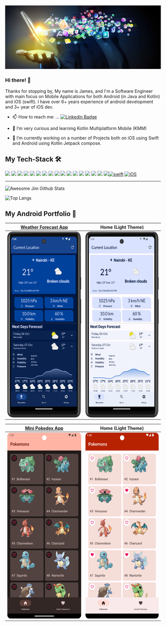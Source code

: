 [![James Mbugua](https://raw.githubusercontent.com/AwesomeJim/AwesomeJim/master/secret-of-mobile-apps-git.jpg)](https://github.com/AwesomeJim/AwesomeJim)

### Hi there! 👋
Thanks for stopping by, My name is James, and I'm a Software Engineer with main focus on Mobile Applications for both Android (in Java and Kotlin) and iOS (swift). I have over 6+ years experience of android development and  3+ year of iOS dev.

- 📫 How to reach me: ...
  [![Linkedin Badge](https://img.shields.io/badge/-James-blue?style=flat-square&logo=Linkedin&logoColor=white&link=https://www.linkedin.com/in/james-mbugua-85745099/)](https://www.linkedin.com/in/james-mbugua-85745099/)

- 🤔 I’m very curious and learning Kotlin Multiplatform Mobile (KMM)
- 🔭 I’m currently working on a number of Projects both on iOS using Swift and Android using Kotlin Jetpack compose.

<!--
**AwesomeJim/AwesomeJim** is a ✨ _special_ ✨ repository because its `README.md` (this file) appears on your GitHub profile.

Here are some ideas to get you started:

- 🔭 I’m currently working on ...
- 🌱 I’m currently learning ...
- 👯 I’m looking to collaborate on ...
- 🤔 I’m looking for help with ...
- 💬 Ask me about ...
- 📫 How to reach me: ...
- 😄 Pronouns: ...
- ⚡ Fun fact: ...
-->


## My Tech-Stack 🛠
[![](https://camo.githubusercontent.com/5b7886225855c2c5ac8bcc15effcb289c238c597680d61c24e5e7541af59ee10/68747470733a2f2f696d672e736869656c64732e696f2f62616467652f416e64726f69642d3344444338343f7374796c653d666f722d7468652d6261646765266c6f676f3d616e64726f6964266c6f676f436f6c6f723d7768697465)](https://camo.githubusercontent.com/5b7886225855c2c5ac8bcc15effcb289c238c597680d61c24e5e7541af59ee10/68747470733a2f2f696d672e736869656c64732e696f2f62616467652f416e64726f69642d3344444338343f7374796c653d666f722d7468652d6261646765266c6f676f3d616e64726f6964266c6f676f436f6c6f723d7768697465) [![](https://camo.githubusercontent.com/04fda421604cb5e2fe81fd2a87410b709d3d958756aa21203e5ae93106bd4673/68747470733a2f2f696d672e736869656c64732e696f2f62616467652f4b6f746c696e2d4431313345443f267374796c653d666f722d7468652d6261646765266c6f676f3d6b6f746c696e266c6f676f436f6c6f723d7768697465)](https://camo.githubusercontent.com/04fda421604cb5e2fe81fd2a87410b709d3d958756aa21203e5ae93106bd4673/68747470733a2f2f696d672e736869656c64732e696f2f62616467652f4b6f746c696e2d4431313345443f267374796c653d666f722d7468652d6261646765266c6f676f3d6b6f746c696e266c6f676f436f6c6f723d7768697465) [![](https://camo.githubusercontent.com/24545a22c09fd53151143c0e98d5f55f44cbb0a141af84095989560834b8f211/68747470733a2f2f696d672e736869656c64732e696f2f62616467652f4a65747061636b253230436f6d706f73652d3346433738313f7374796c653d666f722d7468652d6261646765266c6f676f3d6a65747061636b2d636f6d706f7365266c6f676f436f6c6f723d7768697465)](https://camo.githubusercontent.com/24545a22c09fd53151143c0e98d5f55f44cbb0a141af84095989560834b8f211/68747470733a2f2f696d672e736869656c64732e696f2f62616467652f4a65747061636b253230436f6d706f73652d3346433738313f7374796c653d666f722d7468652d6261646765266c6f676f3d6a65747061636b2d636f6d706f7365266c6f676f436f6c6f723d7768697465) [![](https://camo.githubusercontent.com/f381e862bc5c02aa6adb415fbcfb0a2482bedb1c2a1d77bab50f3fa864a1037b/68747470733a2f2f696d672e736869656c64732e696f2f62616467652f526f6f6d25323044617461626173652d3346433738313f7374796c653d666f722d7468652d6261646765266c6f676f3d726f6f6d6461746162617365266c6f676f436f6c6f723d7768697465)](https://camo.githubusercontent.com/f381e862bc5c02aa6adb415fbcfb0a2482bedb1c2a1d77bab50f3fa864a1037b/68747470733a2f2f696d672e736869656c64732e696f2f62616467652f526f6f6d25323044617461626173652d3346433738313f7374796c653d666f722d7468652d6261646765266c6f676f3d726f6f6d6461746162617365266c6f676f436f6c6f723d7768697465) [![](https://camo.githubusercontent.com/330bd923c6146b9be6c6ffbe8ca64ea779e8bd6da1af46554a7094f89476f40b/68747470733a2f2f696d672e736869656c64732e696f2f62616467652f436c65616e2532304172636869746563747572652d3346433738313f7374796c653d666f722d7468652d6261646765266c6f676f3d617263686974656374757265266c6f676f436f6c6f723d334138334639)](https://camo.githubusercontent.com/330bd923c6146b9be6c6ffbe8ca64ea779e8bd6da1af46554a7094f89476f40b/68747470733a2f2f696d672e736869656c64732e696f2f62616467652f436c65616e2532304172636869746563747572652d3346433738313f7374796c653d666f722d7468652d6261646765266c6f676f3d617263686974656374757265266c6f676f436f6c6f723d334138334639) [![](https://camo.githubusercontent.com/d4c16aceb67b5f6fdaaef565df036148c7c5ee43fdbe5fb7d1e0cb1ce20a3192/68747470733a2f2f696d672e736869656c64732e696f2f62616467652f4d56564d2d3063376465643f7374796c653d666f722d7468652d6261646765266c6f676f3d6d76766d266c6f676f436f6c6f723d7768697465)](https://camo.githubusercontent.com/d4c16aceb67b5f6fdaaef565df036148c7c5ee43fdbe5fb7d1e0cb1ce20a3192/68747470733a2f2f696d672e736869656c64732e696f2f62616467652f4d56564d2d3063376465643f7374796c653d666f722d7468652d6261646765266c6f676f3d6d76766d266c6f676f436f6c6f723d7768697465) [![](https://camo.githubusercontent.com/263edc86fa47f3832754abed3f334d5baa9cc37f8f017ab6672a4bff6f42a2d1/68747470733a2f2f696d672e736869656c64732e696f2f62616467652f4d6174657269616c25323044657369676e2d3063376465643f7374796c653d666f722d7468652d6261646765266c6f676f3d6d6174657269616c2d64657369676e266c6f676f436f6c6f723d7768697465)](https://camo.githubusercontent.com/263edc86fa47f3832754abed3f334d5baa9cc37f8f017ab6672a4bff6f42a2d1/68747470733a2f2f696d672e736869656c64732e696f2f62616467652f4d6174657269616c25323044657369676e2d3063376465643f7374796c653d666f722d7468652d6261646765266c6f676f3d6d6174657269616c2d64657369676e266c6f676f436f6c6f723d7768697465) [![](https://camo.githubusercontent.com/cc64dfebb8a64035f0169338f0c662bd2e243fe4c39b1429df674deb383b5399/68747470733a2f2f696d672e736869656c64732e696f2f62616467652f526574726f6669742d3438423938333f7374796c653d666f722d7468652d6261646765266c6f676f3d726574726f666974266c6f676f436f6c6f723d7768697465)](https://camo.githubusercontent.com/cc64dfebb8a64035f0169338f0c662bd2e243fe4c39b1429df674deb383b5399/68747470733a2f2f696d672e736869656c64732e696f2f62616467652f526574726f6669742d3438423938333f7374796c653d666f722d7468652d6261646765266c6f676f3d726574726f666974266c6f676f436f6c6f723d7768697465) [![](https://camo.githubusercontent.com/802d09f6d2eaf8734237ae47b911e638f914239cef4d0168505c35398ee090c3/68747470733a2f2f696d672e736869656c64732e696f2f62616467652f44616767657225323048696c742d3432383546343f7374796c653d666f722d7468652d6261646765266c6f676f3d6461676765722d68696c74266c6f676f436f6c6f723d7768697465)](https://camo.githubusercontent.com/802d09f6d2eaf8734237ae47b911e638f914239cef4d0168505c35398ee090c3/68747470733a2f2f696d672e736869656c64732e696f2f62616467652f44616767657225323048696c742d3432383546343f7374796c653d666f722d7468652d6261646765266c6f676f3d6461676765722d68696c74266c6f676f436f6c6f723d7768697465) [![](https://camo.githubusercontent.com/d957acd56ed4d475e962f911ad3b058e568813e905cfff3ffc6dae69030ad2ad/68747470733a2f2f696d672e736869656c64732e696f2f62616467652f4a65747061636b2d3346433738313f7374796c653d666f722d7468652d6261646765266c6f676f3d6a65747061636b266c6f676f436f6c6f723d7768697465)](https://camo.githubusercontent.com/d957acd56ed4d475e962f911ad3b058e568813e905cfff3ffc6dae69030ad2ad/68747470733a2f2f696d672e736869656c64732e696f2f62616467652f4a65747061636b2d3346433738313f7374796c653d666f722d7468652d6261646765266c6f676f3d6a65747061636b266c6f676f436f6c6f723d7768697465) [![](https://camo.githubusercontent.com/771cc18a712bf9edb0925a86164c34b0d803c4d9177dd4467eff7b777109c723/68747470733a2f2f696d672e736869656c64732e696f2f62616467652f4a6176612d4544384230303f7374796c653d666f722d7468652d6261646765266c6f676f3d6a617661266c6f676f436f6c6f723d7768697465)](https://camo.githubusercontent.com/771cc18a712bf9edb0925a86164c34b0d803c4d9177dd4467eff7b777109c723/68747470733a2f2f696d672e736869656c64732e696f2f62616467652f4a6176612d4544384230303f7374796c653d666f722d7468652d6261646765266c6f676f3d6a617661266c6f676f436f6c6f723d7768697465) [![](https://camo.githubusercontent.com/364d15b7adcad9695caa4598e84be41305b1ca2c2f5eadd69b477b3cb307559f/68747470733a2f2f696d672e736869656c64732e696f2f62616467652f66697265626173652d6666636132383f7374796c653d666f722d7468652d6261646765266c6f676f3d6669726562617365266c6f676f436f6c6f723d7768697465)](https://camo.githubusercontent.com/364d15b7adcad9695caa4598e84be41305b1ca2c2f5eadd69b477b3cb307559f/68747470733a2f2f696d672e736869656c64732e696f2f62616467652f66697265626173652d6666636132383f7374796c653d666f722d7468652d6261646765266c6f676f3d6669726562617365266c6f676f436f6c6f723d7768697465) [![](https://camo.githubusercontent.com/14b312fc52e4e016e94bc3fde9848aed933c9510fc60c1c39b4f7e6836559873/68747470733a2f2f696d672e736869656c64732e696f2f62616467652f476f6f676c65253230506c61792d3432383546343f7374796c653d666f722d7468652d6261646765266c6f676f3d676f6f676c652d706c6179266c6f676f436f6c6f723d7768697465)](https://camo.githubusercontent.com/14b312fc52e4e016e94bc3fde9848aed933c9510fc60c1c39b4f7e6836559873/68747470733a2f2f696d672e736869656c64732e696f2f62616467652f476f6f676c65253230506c61792d3432383546343f7374796c653d666f722d7468652d6261646765266c6f676f3d676f6f676c652d706c6179266c6f676f436f6c6f723d7768697465) [![](https://camo.githubusercontent.com/750a5229c5ccfde9212ac5144bac7260835632fd62c24a0e893992d9e87a8b81/68747470733a2f2f696d672e736869656c64732e696f2f62616467652f476f6f676c652532304d6170732d3432383546343f7374796c653d666f722d7468652d6261646765266c6f676f3d676f6f676c652d6d617073266c6f676f436f6c6f723d7768697465)](https://camo.githubusercontent.com/750a5229c5ccfde9212ac5144bac7260835632fd62c24a0e893992d9e87a8b81/68747470733a2f2f696d672e736869656c64732e696f2f62616467652f476f6f676c652532304d6170732d3432383546343f7374796c653d666f722d7468652d6261646765266c6f676f3d676f6f676c652d6d617073266c6f676f436f6c6f723d7768697465) [![](https://camo.githubusercontent.com/bd2bd127c104ba5c98bb12c70801b075aee1f040009089510f69554300e7ff41/68747470733a2f2f696d672e736869656c64732e696f2f62616467652f4769742d4630353033323f7374796c653d666f722d7468652d6261646765266c6f676f3d676974266c6f676f436f6c6f723d7768697465)](https://camo.githubusercontent.com/bd2bd127c104ba5c98bb12c70801b075aee1f040009089510f69554300e7ff41/68747470733a2f2f696d672e736869656c64732e696f2f62616467652f4769742d4630353033323f7374796c653d666f722d7468652d6261646765266c6f676f3d676974266c6f676f436f6c6f723d7768697465) [![](https://camo.githubusercontent.com/879423585ed087f3c973857c43ba7e7d84f52c993d2c937055726339fbf921d9/68747470733a2f2f696d672e736869656c64732e696f2f62616467652f506f73746d616e2d4646364333373f7374796c653d666f722d7468652d6261646765266c6f676f3d506f73746d616e266c6f676f436f6c6f723d7768697465)](https://camo.githubusercontent.com/879423585ed087f3c973857c43ba7e7d84f52c993d2c937055726339fbf921d9/68747470733a2f2f696d672e736869656c64732e696f2f62616467652f506f73746d616e2d4646364333373f7374796c653d666f722d7468652d6261646765266c6f676f3d506f73746d616e266c6f676f436f6c6f723d7768697465) [![](https://camo.githubusercontent.com/ec5ec66f57b7d5618d9d4b835dd8212872b277acc7a9865f02c4c2499ba07d9a/68747470733a2f2f696d672e736869656c64732e696f2f62616467652f4769742d3264326532643f7374796c653d666f722d7468652d6261646765266c6f676f3d676974266c6f676f436f6c6f723d7768697465)](https://camo.githubusercontent.com/ec5ec66f57b7d5618d9d4b835dd8212872b277acc7a9865f02c4c2499ba07d9a/68747470733a2f2f696d672e736869656c64732e696f2f62616467652f4769742d3264326532643f7374796c653d666f722d7468652d6261646765266c6f676f3d676974266c6f676f436f6c6f723d7768697465)[![swift](https://camo.githubusercontent.com/928b98eb8cbcbe34595bd37b267c8ba9ea2aebec69088013cba32e697ea72a19/68747470733a2f2f696d672e736869656c64732e696f2f62616467652f73776966742532302d2532333433383533442e7376673f267374796c653d666f722d7468652d6261646765266c6f676f3d7377696674266c6f676f436f6c6f723d7768697465)](https://camo.githubusercontent.com/928b98eb8cbcbe34595bd37b267c8ba9ea2aebec69088013cba32e697ea72a19/68747470733a2f2f696d672e736869656c64732e696f2f62616467652f73776966742532302d2532333433383533442e7376673f267374796c653d666f722d7468652d6261646765266c6f676f3d7377696674266c6f676f436f6c6f723d7768697465) [![iOS](https://camo.githubusercontent.com/89fa3a8227447be29962f5c878f8046f144b574dc8d2dbbb00d51ef409df290f/68747470733a2f2f696d672e736869656c64732e696f2f62616467652f694f532532302d2532333433383533442e7376673f267374796c653d666f722d7468652d6261646765266c6f676f3d696f73266c6f676f436f6c6f723d7768697465)](https://camo.githubusercontent.com/89fa3a8227447be29962f5c878f8046f144b574dc8d2dbbb00d51ef409df290f/68747470733a2f2f696d672e736869656c64732e696f2f62616467652f694f532532302d2532333433383533442e7376673f267374796c653d666f722d7468652d6261646765266c6f676f3d696f73266c6f676f436f6c6f723d7768697465)
<br/>


-------------
![Awesome Jim Github Stats](https://github-readme-stats.vercel.app/api?username=AwesomeJim&count_private=true&show_icons=true&theme=algolia)

![Top Langs](https://github-readme-stats.vercel.app/api/top-langs/?username=AwesomeJim&hide=TeX)

## My Android Portfolio 📱


|                              [Weather Forecast App](https://github.com/AwesomeJim/weather-forecast/)                               |                                                         Home  (Light Theme)                                                         |
|:----------------------------------------------------------------------------------------------------------------------------------:|:-----------------------------------------------------------------------------------------------------------------------------------:|
| <img src="https://github.com/AwesomeJim/weather-forecast/blob/main/screenshots/home_screen_dark.png" width="300px" height="600px"> | <img src="https://github.com/AwesomeJim/weather-forecast/blob/main/screenshots/home_screen_light.png" width="300px" height="600px"> |


|                                [Mini Pokedex App](https://github.com/AwesomeJim/MiniPokedex/)                                 |                                                      Home  (Light Theme)                                                       |
|:-----------------------------------------------------------------------------------------------------------------------------:|:------------------------------------------------------------------------------------------------------------------------------:|
| <img src="https://github.com/AwesomeJim/MiniPokedex/blob/main/screenshots/home_screen_dark.png" width="300px" height="600px"> | <img src="https://github.com/AwesomeJim/MiniPokedex/blob/main/screenshots/home_screen_light.png" width="300px" height="600px"> |

